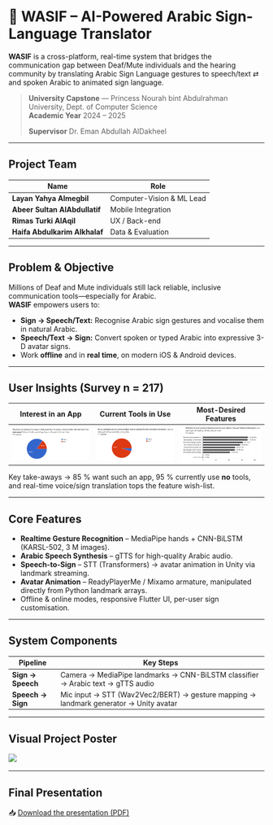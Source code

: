 # 🤟 WASIF – AI-Powered Arabic Sign-Language Translator

**WASIF** is a cross-platform, real-time system that bridges the communication gap between Deaf/Mute individuals and the hearing community by translating Arabic Sign Language gestures to speech/text ⇄ and spoken Arabic to animated sign language.

> **University Capstone** — Princess Nourah bint Abdulrahman University, Dept. of Computer Science  
> **Academic Year** 2024 – 2025
> 
> **Supervisor** Dr. Eman Abdullah AlDakheel  

---

## Project Team
| Name | Role |
|------|------|
| **Layan Yahya Almegbil** | Computer-Vision & ML Lead |
| **Abeer Sultan AlAbdullatif** | Mobile Integration |
| **Rimas Turki AlAqil** | UX / Back-end |
| **Haifa Abdulkarim Alkhalaf** | Data & Evaluation |

---
## Problem & Objective
Millions of Deaf and Mute individuals still lack reliable, inclusive communication tools—especially for Arabic.  
**WASIF** empowers users to:

* **Sign → Speech/Text:** Recognise Arabic sign gestures and vocalise them in natural Arabic.
* **Speech/Text → Sign:** Convert spoken or typed Arabic into expressive 3-D avatar signs.
* Work **offline** and in **real time**, on modern iOS & Android devices.

---

## User Insights (Survey n = 217)
| Interest in an App | Current Tools in Use | Most-Desired Features |
|--------------------|----------------------|-----------------------|
| <img src="images/Interest_in_App.png" width="400"/> | <img src="images/Current_Tools.png" width="400"/> | <img src="images/Requested_Features.png" width="400"/> |

Key take-aways → 85 % want such an app, 95 % currently use **no** tools, and real-time voice/sign translation tops the feature wish-list.

---

## Core Features
* **Realtime Gesture Recognition** – MediaPipe hands + CNN-BiLSTM (KARSL-502, 3 M images).
* **Arabic Speech Synthesis** – gTTS for high-quality Arabic audio.
* **Speech-to-Sign** – STT (Transformers) → avatar animation in Unity via landmark streaming.
* **Avatar Animation** – ReadyPlayerMe / Mixamo armature, manipulated directly from Python landmark arrays.
* Offline & online modes, responsive Flutter UI, per-user sign customisation.

---

## System Components
| Pipeline | Key Steps |
|----------|-----------|
| **Sign → Speech** | Camera → MediaPipe landmarks → CNN-BiLSTM classifier → Arabic text → gTTS audio |
| **Speech → Sign** | Mic input → STT (Wav2Vec2/BERT) → gesture mapping → landmark generator → Unity avatar |

---

## Visual Project Poster
<img src="images/WASIF Project Poster.jpeg" width="400"/>

---

## Final Presentation  
📥 [Download the presentation (PDF)](presentation/Presentation_of_WASIF.pdf)

